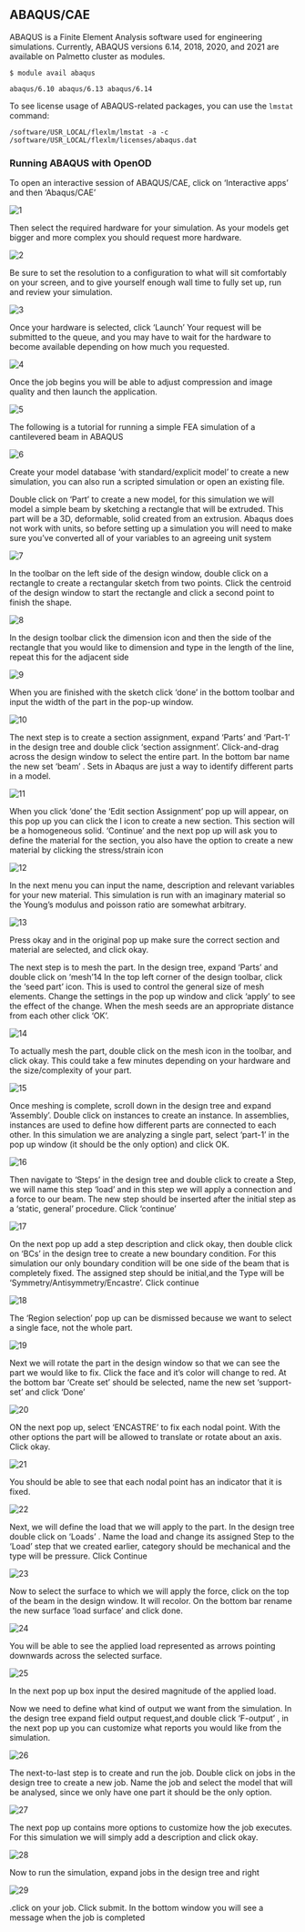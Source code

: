 ## ABAQUS/CAE

ABAQUS is a Finite Element Analysis software used
for engineering simulations.
Currently, ABAQUS versions 6.14, 2018, 2020, and 2021 are available on Palmetto cluster
as modules.

~~~
$ module avail abaqus

abaqus/6.10 abaqus/6.13 abaqus/6.14
~~~

To see license usage of ABAQUS-related packages,
you can use the `lmstat` command:

~~~
/software/USR_LOCAL/flexlm/lmstat -a -c /software/USR_LOCAL/flexlm/licenses/abaqus.dat
~~~


### Running ABAQUS with OpenOD

To open an interactive session of ABAQUS/CAE, click on ‘Interactive apps’ and then ‘Abaqus/CAE’

![1](https://drive.google.com/file/d/1ePayDe_RqXAbQPTEozgQ7eZs8vNTl5Eu/view?usp=sharing)

Then select the required hardware for your simulation. As your models get bigger and more complex you should request more hardware.

![2](https://drive.google.com/file/d/1tMpU4IVKEc2wNOE03pfOBZ-Dhjilub76/view?usp=sharing)

Be sure to set the resolution to a configuration to what will sit comfortably on your screen, and to give yourself enough wall time to fully set up, run and review your simulation.

![3](https://drive.google.com/file/d/1N9LZzpzWnVQtIMAnkoKjj70fcN4OESkE/view?usp=sharing)

Once your hardware is selected, click ‘Launch’
Your request will be submitted to the queue, and you may have to wait  for the hardware to become available depending on how much you requested.

![4](https://drive.google.com/file/d/1Hav7TIjTpErgXJTd0PuxXZm_DTVpEX_d/view?usp=sharing)

Once the job begins you will be able to adjust compression and image quality and then launch the application.

![5](https://drive.google.com/file/d/1-U9Qyyu8Utn3EtDgJ2GKSACNU0UQRTHa/view?usp=sharing)

The following is a tutorial for running a simple FEA simulation of a cantilevered beam in ABAQUS

![6](https://drive.google.com/file/d/1iLr3Z9obp8goq0Khk7OdA-UnDOqF_LVa/view?usp=sharing)

Create your model database ‘with standard/explicit model’ to create a new simulation, you can also run a scripted simulation or open an existing file.

Double click on ‘Part’ to create a new model, for this simulation we will model a simple beam by sketching a rectangle that will be extruded. This part will be a 3D, deformable, solid created from an extrusion. Abaqus does not work with units, so before setting up a simulation you will need to make sure you’ve converted all of your variables to an agreeing unit system

![7](https://drive.google.com/file/d/1V14U3U_OohAAmhDfdSP860paPjsD6Ckl/view?usp=sharing)

In the toolbar on the left side of the design window, double click on a rectangle to create a rectangular sketch from two points. Click the centroid of the design window to start the rectangle and click a second point to finish the shape.

![8](https://drive.google.com/file/d/1_KcR7yPCb0Q_JmbcSXlkO43oB8eEY5dt/view?usp=sharing)

In the design toolbar click the dimension icon and then the side of the rectangle that you would like to dimension and type in the length of the line, repeat this for the adjacent side

![9](https://drive.google.com/file/d/1PGylmDUd8wXh9HKauODwsY4oENKpK45g/view?usp=sharing)

When you are finished with the sketch click ‘done’ in the bottom toolbar and input the width of the part in the pop-up window.

![10](https://drive.google.com/file/d/1t6mvPrpDfx2_OSrjTwPY3qB53q2sQuM2/view?usp=sharing)

The next step is to create a section assignment, expand ‘Parts’ and ‘Part-1’ in the design tree and double click ‘section assignment’. Click-and-drag across the design window to select the entire part. In the bottom bar name the new set ‘beam’ . Sets in Abaqus are just a way to identify different parts in a model.

![11](https://drive.google.com/file/d/17qfB_k5Bd3zLJhLMauhWzU7eY7FQR9Tc/view?usp=sharinghttps://drive.google.com/drive/u/0/folders/1DQWwnugrOzHxVhgWGJ13YfonuoOliire)

When you click ‘done’ the ‘Edit section Assignment’ pop up will appear, on this pop up you can click the I icon to create a new section. This section will be a homogeneous solid. ‘Continue’ and the next pop up will ask you to define the material for the section, you also have the option to create a new material by clicking the stress/strain icon

![12](https://drive.google.com/file/d/1Es6ek5aOu-lq4FdDdHeR0eK0i8CMiUCM/view?usp=sharing)

In the next menu you can input the name, description and relevant variables for your new material. This simulation is run with an imaginary material so the Young’s modulus and poisson ratio are somewhat arbitrary.

![13](https://drive.google.com/file/d/1y1BG_b21T_kj1gL4Yvc8xFJr-mHdNQcY/view?usp=sharing)

Press okay and in the original pop up make sure the correct section and material are selected, and click okay.

The next step is to mesh the part. In the design tree, expand ‘Parts’ and double click on ‘mesh’14
In the top left corner of the design toolbar, click the ‘seed part’ icon. This is used to control the general size of mesh elements. Change the settings in the pop up window and click ‘apply’ to see the effect of the change. When the mesh seeds are an appropriate distance from each other click ‘OK’.

![14](https://drive.google.com/file/d/1cjhlsZfaKjuD0qY-jBSvwkl9OebGNWWU/view?usp=sharing)

To actually mesh the part, double click on the mesh icon in the toolbar, and click okay. This could take a few minutes depending on your hardware and the size/complexity of your part.

![15](https://drive.google.com/file/d/1l6KBhTAqaZCiZp2KoJ9ezfrOYE_IActs/view?usp=sharing)

Once meshing is complete, scroll down in the design tree and expand ‘Assembly’. Double click on instances to create an instance. In assemblies, instances are used to define how different parts are connected to each other. In this simulation we are analyzing a single part, select ‘part-1’ in the pop up window (it should be the only option) and click OK.

![16](https://drive.google.com/file/d/1huhZ8TBbn-_1Z045U6mqU0yuctFNotDF/view?usp=sharing)

Then navigate to ‘Steps’ in the design tree and double click to create a Step, we will name this step ‘load’ and in this step we will apply a connection and a force to our beam. The new step should be inserted after the initial step as a ‘static, general’ procedure. Click ‘continue’

![17](https://drive.google.com/file/d/1j8wQn82f_2StM1BfZRpQaVg3og4X7xQA/view?usp=sharing)

On the next pop up add a step description and click okay, then double click on ‘BCs’ in the design tree to create a new boundary condition.
For this simulation our only boundary condition will be one side of the beam that is completely fixed. The assigned step should be initial,and the Type will be ‘Symmetry/Antisymmetry/Encastre’.
Click continue

![18](https://drive.google.com/file/d/1FeKm_NvemVJWiEeKYi0ed6IpV5Dy9pga/view?usp=sharing)

The ‘Region selection’ pop up can be dismissed because we want to select a single face, not the whole part.

![19](https://drive.google.com/file/d/108o30-FLpBDcmN4o63PtSf8N-yiMP8mv/view?usp=sharing)

Next we will rotate the part in the design window so that we can see the part we would like to fix.
Click the face and it’s color will change to red. At the bottom bar ‘Create set’ should be selected, name the new set ‘support-set’ and click ‘Done’

![20](https://drive.google.com/file/d/15ZsTQ9kn2nakf0TpiqhNEveLHFPtqEXT/view?usp=sharing)

ON the next pop up, select ‘ENCASTRE’ to fix each nodal point. With the other options the part will be allowed to translate or rotate about an axis. Click okay.

![21](https://drive.google.com/file/d/1UgGwN9hmnlJQHn1gjR39bytfotxRrZLU/view?usp=sharing)

You should be able to see that each nodal point has an indicator that it is fixed.

![22](https://drive.google.com/file/d/1ZQjtSaq5Dxh9o1jS_4KskkS321L24fr1/view?usp=sharing)

Next, we will define the load that we will apply to the part. In the design tree double click on ‘Loads’ . Name the load and change its assigned Step to the ‘Load’ step that we created earlier, category should be mechanical and the type will be pressure. Click Continue

![23](https://drive.google.com/file/d/1p1pgCcZElet0JzovCBsgNcu620mcI7uJ/view?usp=sharing)

Now to select the surface to which we will apply the force, click on the top of the beam in the design window. It will recolor. On the bottom bar rename the new surface ‘load surface’ and click done.

![24](https://drive.google.com/file/d/1u3SwHzoUixZlCfrcmDcWdLaAqZ6ANO01/view?usp=sharing)

You will be able to see the applied load represented as arrows pointing downwards across the selected surface.

![25](https://drive.google.com/file/d/1A7Yvdlp9sThQdpPvlOoPnPlNR1wUO1j6/view?usp=sharing)

In the next pop up box  input the desired magnitude of the applied load.

Now we need to define what kind of output we want from the simulation. In the design tree expand field output request,and double click ‘F-output’  , in the next pop up you can customize what reports you would like from the simulation.

![26](https://drive.google.com/file/d/1XVixfyGAYejSOW5zGFkyzIHXwJX6gEQ-/view?usp=sharing)

The next-to-last step is to create and run the job. Double click on jobs in the design tree to create a new job. Name the job and select the model that will be analysed, since we only have one part it should be the only option.

![27](https://drive.google.com/file/d/1XVixfyGAYejSOW5zGFkyzIHXwJX6gEQ-/view?usp=sharing)

The next pop up contains more options to customize how the job executes. For this simulation we will simply add a description and click okay.

![28](https://drive.google.com/file/d/17C56x1dB3DsbBSncRiAGQ9D8Xnpe33_p/view?usp=sharing)

Now to run the simulation, expand jobs in the design tree and right

![29](https://drive.google.com/file/d/1XVixfyGAYejSOW5zGFkyzIHXwJX6gEQ-/view?usp=sharing)

.click on your job. Click submit.
In the bottom window you will see a message when the job is completed









